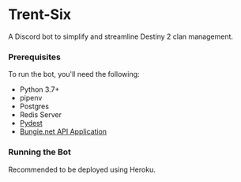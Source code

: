 # Trent-Six

A Discord bot to simplify and streamline Destiny 2 clan management.

### Prerequisites
To run the bot, you'll need the following:
- Python 3.7+
- pipenv
- Postgres
- Redis Server
- [Pydest](https://www.github.com/henworth/pydest)
- [Bungie.net API Application](https://github.com/Bungie-net/api/wiki/Bungie.net-Application-Portal)

### Running the Bot

Recommended to be deployed using Heroku.
